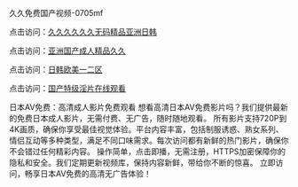 久久免费国产视频-0705mf

点击访问：<a href="https://tfda.pages.dev/">久久久久久久无码精品亚洲日韩</a>

点击访问：<a href="https://bsdf-5f5.pages.dev/">亚洲国产成人精品久久</a>

点击访问：<a href="https://cfad.pages.dev/">日韩欧美一二区</a>

点击访问：<a href="https://gfd-5xg.pages.dev/">国产特级淫片在线观看</a>

日本AV免费：高清成人影片免费观看
想看高清日本AV免费影片吗？我们提供最新的免费日本成人影片，无需付费、无广告，随时随地观看。
所有影片支持720P到4K画质，确保你享受最佳视觉体验。平台内容丰富，包括制服诱惑、熟女系列、情侣互动等多种类型，满足不同口味需求。每次访问都有新鲜的热门影片，确保你不会错过任何精彩内容。
操作简单，点击即播，无需注册，HTTPS加密保障你的隐私和安全。我们定期更新视频库，保持内容新鲜，带给你不断的惊喜。
立即访问，畅享日本AV免费的高清无广告体验！

<span style="display:none;">[Canonical link](）</span>


